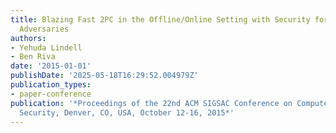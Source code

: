 ```yaml
---
title: Blazing Fast 2PC in the Offline/Online Setting with Security for Malicious
  Adversaries
authors:
- Yehuda Lindell
- Ben Riva
date: '2015-01-01'
publishDate: '2025-05-18T16:29:52.004979Z'
publication_types:
- paper-conference
publication: '*Proceedings of the 22nd ACM SIGSAC Conference on Computer and Communications
  Security, Denver, CO, USA, October 12-16, 2015*'
---
```

